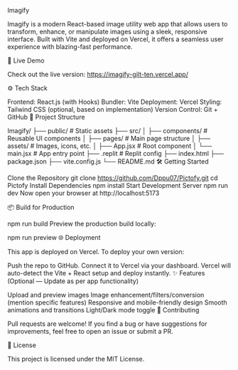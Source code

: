 Imagify





Imagify is a modern React-based image utility web app that allows users to transform, enhance, or manipulate images using a sleek, responsive interface. Built with Vite and deployed on Vercel, it offers a seamless user experience with blazing-fast performance.

🚀 Live Demo

Check out the live version:
https://imagify-gilt-ten.vercel.app/

⚙️ Tech Stack

Frontend: React.js (with Hooks)
Bundler: Vite
Deployment: Vercel
Styling: Tailwind CSS (optional, based on implementation)
Version Control: Git + GitHub
📁 Project Structure

Imagify/
├── public/              # Static assets
├── src/
│   ├── components/      # Reusable UI components
│   ├── pages/           # Main page structure
│   ├── assets/          # Images, icons, etc.
│   ├── App.jsx          # Root component
│   └── main.jsx         # App entry point
├── .replit              # Replit config
├── index.html
├── package.json
├── vite.config.js
└── README.md
🛠️ Getting Started

Clone the Repository
git clone https://github.com/Dppu07/Pictofy.git
cd Pictofy
Install Dependencies
npm install
Start Development Server
npm run dev
Now open your browser at http://localhost:5173

📦 Build for Production

npm run build
Preview the production build locally:

npm run preview
🌐 Deployment

This app is deployed on Vercel. To deploy your own version:

Push the repo to GitHub.
Connect it to Vercel via your dashboard.
Vercel will auto-detect the Vite + React setup and deploy instantly.
✨ Features (Optional — Update as per app functionality)

Upload and preview images
Image enhancement/filters/conversion (mention specific features)
Responsive and mobile-friendly design
Smooth animations and transitions
Light/Dark mode toggle
🙌 Contributing

Pull requests are welcome! If you find a bug or have suggestions for improvements, feel free to open an issue or submit a PR.

📄 License

This project is licensed under the MIT License.
